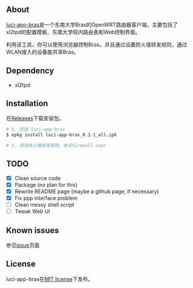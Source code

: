 ## About

[luci-app-bras](https://github.com/xuchunyang/luci-app-bras)是一个东南大学Bras的OpenWRT路由器客户端，主要包括了xl2tpd的配置模板、东南大学校内路由表和Web控制界面。

利用该工具，你可以使用浏览器控制Bras，并且通过设置防火墙转发规则，通过WLAN接入的设备能共享Bras。

## Dependency

* xl2tpd

## Installation

在[Releases](https://github.com/xuchunyang/luci-app-bras/releases)下载安装包。

```bash
# 1. 安装 luci-app-bras
$ opkg install luci-app-bras_0.1-1_all.ipk

# 2. 添加防火墙转发规则，参见firewall.user
```

## TODO

- [x] Clean source code
- [x] Package (no plan for this)
- [x] Rewrite README page (maybe a github page, if necessary)
- [x] Fix ppp interface problem
- [ ] Clean messy shell script
- [ ] Tweak Web UI

## Known issues

参见[issue](https://github.com/xuchunyang/luci-app-bras/issues?state=open)页面

## License

luci-app-bras在[MIT license](https://raw.github.com/xuchunyang/luci-app-bras/master/LICENSE.txt)下发布。
